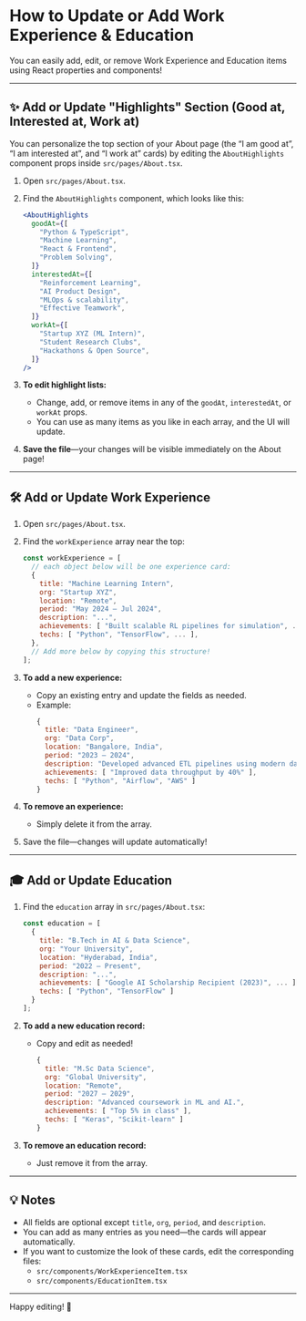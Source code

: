 
# How to Update or Add Work Experience & Education

You can easily add, edit, or remove Work Experience and Education items using React properties and components!

---

## ✨ Add or Update "Highlights" Section (Good at, Interested at, Work at)

You can personalize the top section of your About page (the “I am good at”, “I am interested at”, and “I work at” cards) by editing the `AboutHighlights` component props inside `src/pages/About.tsx`.

1. Open `src/pages/About.tsx`.

2. Find the `AboutHighlights` component, which looks like this:
   ```jsx
   <AboutHighlights
     goodAt={[
       "Python & TypeScript",
       "Machine Learning",
       "React & Frontend",
       "Problem Solving",
     ]}
     interestedAt={[
       "Reinforcement Learning",
       "AI Product Design",
       "MLOps & scalability",
       "Effective Teamwork",
     ]}
     workAt={[
       "Startup XYZ (ML Intern)",
       "Student Research Clubs",
       "Hackathons & Open Source",
     ]}
   />
   ```

3. **To edit highlight lists:**
   - Change, add, or remove items in any of the `goodAt`, `interestedAt`, or `workAt` props.
   - You can use as many items as you like in each array, and the UI will update.

4. **Save the file**—your changes will be visible immediately on the About page!

---

## 🛠️ Add or Update Work Experience

1. Open `src/pages/About.tsx`.

2. Find the `workExperience` array near the top:
   ```js
   const workExperience = [
     // each object below will be one experience card:
     {
       title: "Machine Learning Intern",
       org: "Startup XYZ",
       location: "Remote",
       period: "May 2024 – Jul 2024",
       description: "...",
       achievements: [ "Built scalable RL pipelines for simulation", ... ],
       techs: [ "Python", "TensorFlow", ... ],
     },
     // Add more below by copying this structure!
   ];
   ```

3. **To add a new experience:**  
   - Copy an existing entry and update the fields as needed.
   - Example:
     ```js
     {
       title: "Data Engineer",
       org: "Data Corp",
       location: "Bangalore, India",
       period: "2023 – 2024",
       description: "Developed advanced ETL pipelines using modern data tools.",
       achievements: [ "Improved data throughput by 40%" ],
       techs: [ "Python", "Airflow", "AWS" ]
     }
     ```

4. **To remove an experience:**  
   - Simply delete it from the array.

5. Save the file—changes will update automatically!

---

## 🎓 Add or Update Education

1. Find the `education` array in `src/pages/About.tsx`:
   ```js
   const education = [
     {
       title: "B.Tech in AI & Data Science",
       org: "Your University",
       location: "Hyderabad, India",
       period: "2022 – Present",
       description: "...",
       achievements: [ "Google AI Scholarship Recipient (2023)", ... ],
       techs: [ "Python", "TensorFlow" ]
     }
   ];
   ```

2. **To add a new education record:**  
   - Copy and edit as needed!
     ```js
     {
       title: "M.Sc Data Science",
       org: "Global University",
       location: "Remote",
       period: "2027 – 2029",
       description: "Advanced coursework in ML and AI.",
       achievements: [ "Top 5% in class" ],
       techs: [ "Keras", "Scikit-learn" ]
     }
     ```

3. **To remove an education record:**  
   - Just remove it from the array.

---

## 💡 Notes

- All fields are optional except `title`, `org`, `period`, and `description`.
- You can add as many entries as you need—the cards will appear automatically.
- If you want to customize the look of these cards, edit the corresponding files:
  - `src/components/WorkExperienceItem.tsx`
  - `src/components/EducationItem.tsx`
---

Happy editing! 🚀

